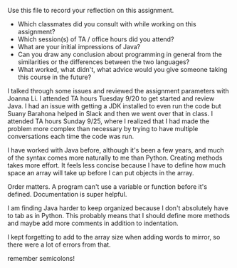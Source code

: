 Use this file to record your reflection on this assignment.

- Which classmates did you consult with while working on this assignment?
- Which session(s) of TA / office hours did you attend?
- What are your initial impressions of Java? 
- Can you draw any conclusion about programming in general from the similarities or the differences between the two languages? 
- What worked, what didn't, what advice would you give someone taking this course in the future?


I talked through some issues and reviewed the assignment parameters with Joanna Li. I attended TA hours Tuesday 9/20 to get started and review Java. I had an issue with getting a JDK installed to even run the code but Suany Barahona helped in Slack and then we went over that in class. I attended TA hours Sunday 9/25, where I realized that I had made the problem more complex than necessary by trying to have multiple conversations each time the code was run. 

I have worked with Java before, although it's been a few years, and much of the syntax comes more naturally to me than Python. Creating methods takes more effort. It feels less concise because I have to define how much space an array will take up before I can put objects in the array. 

Order matters. A program can't use a variable or function before it's defined. Documentation is super helpful. 

I am finding Java harder to keep organized because I don't absolutely have to tab as in Python. This probably means that I should define more methods and maybe add more comments in addition to indentation. 

I kept forgetting to add to the array size when adding words to mirror, so there were a lot of errors from that. 


remember semicolons!